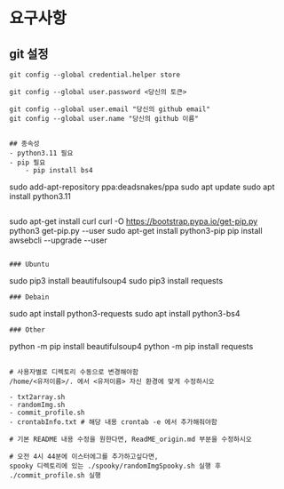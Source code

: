 # 요구사항

## git 설정
```
git config --global credential.helper store
```

```
git config --global user.password <당신의 토큰>
```

```
git config --global user.email "당신의 github email"
git config --global user.name "당신의 github 이름"
```

```

## 종속성
- python3.11 필요
- pip 필요
	- pip install bs4

```
sudo add-apt-repository ppa:deadsnakes/ppa
sudo apt update
sudo apt install python3.11
```
```
sudo apt-get install curl
curl -O https://bootstrap.pypa.io/get-pip.py
python3 get-pip.py --user
sudo apt-get install python3-pip
pip install awsebcli --upgrade --user
```

### Ubuntu
```
sudo pip3 install beautifulsoup4
sudo pip3 install requests
```
### Debain
```
sudo apt install python3-requests
sudo apt install python3-bs4
```
### Other
```
python -m pip install beautifulsoup4
python -m pip install requests
```

# 사용자별로 디렉토리 수동으로 변경해야함
/home/<유저이름>/. 에서 <유저이름> 자신 환경에 맞게 수정하시오
 
- txt2array.sh
- randomImg.sh
- commit_profile.sh
- crontabInfo.txt # 해당 내용 crontab -e 에서 추가해줘야함

# 기본 README 내용 수정을 원한다면, ReadME_origin.md 부분을 수정하시오

# 오전 4시 44분에 이스터에그를 추가하고싶다면, 
spooky 디렉토리에 있는 ./spooky/randomImgSpooky.sh 실행 후 
./commit_profile.sh 실행
